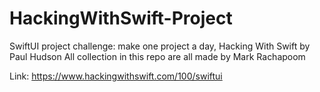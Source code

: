 # HackingWithSwift-Project
SwiftUI project challenge: make one project a day, Hacking With Swift by Paul Hudson
All collection in this repo are all made by Mark Rachapoom

Link: https://www.hackingwithswift.com/100/swiftui
